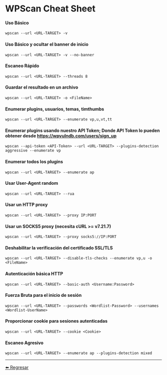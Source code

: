 # WPScan Cheat Sheet

#### Uso Básico
```
wpscan --url <URL-TARGET> -v
```

#### Uso Básico y ocultar el banner de inicio
```
wpscan --url <URL-TARGET> -v --no-banner
```

#### Escaneo Rápido
```
wpscan --url <URL-TARGET> --threads 8
```

#### Guardar el resultado en un archivo
```
wpscan --url <URL-TARGET> -o <FileName>
```

#### Enumerar plugins, usuarios, temas, timthumbs
```
wpscan --url <URL-TARGET> --enumerate vp,u,vt,tt
```

#### Enumerar plugins usando nuestro API Token; Donde API Token lo pueden obtener desde https://wpvulndb.com/users/sign_up
```
wpscan --api-token <API-Token> --url <URL-TARGET> --plugins-detection aggressive --enumerate vp
```

#### Enumerar todos los plugins
```
wpscan --url <URL-TARGET> --enumerate ap
```

#### Usar User-Agent random
```
wpscan --url <URL-TARGET> --rua
```

#### Usar un HTTP proxy
```
wpscan --url <URL-TARGET> --proxy IP:PORT
```

#### Usar un SOCKS5 proxy (necesita cURL >= v7.21.7)
```
wpscan --url <URL-TARGET> --proxy socks5://IP:PORT
```

#### Deshabilitar la verificación del certificado SSL/TLS 
```
wpscan --url <URL-TARGET> --disable-tls-checks --enumerate vp,u -o <FileName>
```

#### Autenticación básica HTTP 
```
wpscan --url <URL-TARGET> --basic-auth <Username:Password>
```

#### Fuerza Bruta para el inicio de sesión
```
wpscan --url <URL-TARGET> --passwords <Wordlist-Password> --usernames <Wordlist-UserName>
```

#### Proporcionar cookie para sesiones autenticadas
```
wpscan --url <URL-TARGET> --cookie <Cookie>
```

#### Escaneo Agresivo
```
wpscan --url <URL-TARGET> --enumerate ap --plugins-detection mixed
```

---

[:arrow_left: Regresar](https://github.com/m4lal0/cheatsheets)